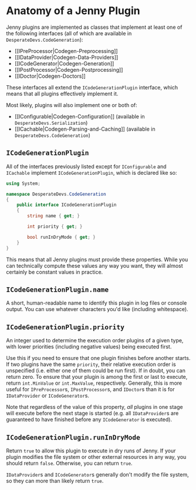 # Anatomy of a Jenny Plugin

Jenny plugins are implemented as classes that implement at least one of the following interfaces (all of which are available in `DesperateDevs.CodeGeneration`):

- [[IPreProcessor|Codegen-Preprocessing]]
- [[IDataProvider|Codegen-Data-Providers]]
- [[ICodeGenerator|Codegen-Generation]]
- [[IPostProcessor|Codegen-Postprocessing]]
- [[IDoctor|Codegen-Doctors]]

These interfaces all extend the `ICodeGenerationPlugin` interface, which means that all plugins effectively implement it.

Most likely, plugins will also implement one or both of:

- [[IConfigurable|Codegen-Configuration]] (available in `DesperateDevs.Serialization`)
- [[ICachable|Codegen-Parsing-and-Caching]] (available in `DesperateDevs.CodeGeneration`)

## `ICodeGenerationPlugin`

All of the interfaces previously listed except for `IConfigurable` and `ICachable` implement `ICodeGenerationPlugin`, which is declared like so:

```csharp
using System;

namespace DesperateDevs.CodeGeneration
{
    public interface ICodeGenerationPlugin
    {
        string name { get; }

        int priority { get; }

        bool runInDryMode { get; }
    }
}
```

This means that all Jenny plugins must provide these properties.  While you can technically compute these values any way you want, they will almost certainly be constant values in practice.

## `ICodeGenerationPlugin.name`

A short, human-readable name to identify this plugin in log files or console output.  You can use whatever characters you'd like (including whitespace).

## `ICodeGenerationPlugin.priority`

An integer used to determine the execution order plugins of a given type, with lower priorities (including negative values) being executed first.

Use this if you need to ensure that one plugin finishes before another starts.  If two plugins have the same `priority`, their relative execution order is unspecified (i.e. either one of them could be run first).  If in doubt, you can return zero.  To ensure that your plugin is among the first or last to execute, return `int.MinValue` or `int.MaxValue`, respectively.  Generally, this is more useful for `IPreProcessor`s, `IPostProcessor`s, and `IDoctor`s than it is for `IDataProvider` or `ICodeGenerator`s.

Note that regardless of the value of this property, *all* plugins in one stage will execute before the next stage is started (e.g. all `IDataProvider`s are guaranteed to have finished before any `ICodeGenerator` is executed).

## `ICodeGenerationPlugin.runInDryMode`

Return `true` to allow this plugin to execute in dry runs of Jenny.  If your plugin modifies the file system or other external resources in any way, you should return `false`.  Otherwise, you can return `true`.

`IDataProvider`s and `ICodeGenerator`s generally don't modify the file system, so they can more than likely return `true`.